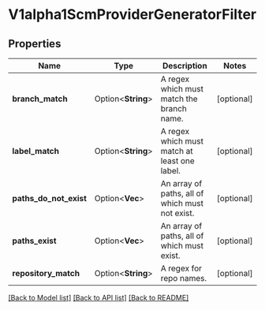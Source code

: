 # V1alpha1ScmProviderGeneratorFilter

## Properties

Name | Type | Description | Notes
------------ | ------------- | ------------- | -------------
**branch_match** | Option<**String**> | A regex which must match the branch name. | [optional]
**label_match** | Option<**String**> | A regex which must match at least one label. | [optional]
**paths_do_not_exist** | Option<**Vec<String>**> | An array of paths, all of which must not exist. | [optional]
**paths_exist** | Option<**Vec<String>**> | An array of paths, all of which must exist. | [optional]
**repository_match** | Option<**String**> | A regex for repo names. | [optional]

[[Back to Model list]](../README.md#documentation-for-models) [[Back to API list]](../README.md#documentation-for-api-endpoints) [[Back to README]](../README.md)


